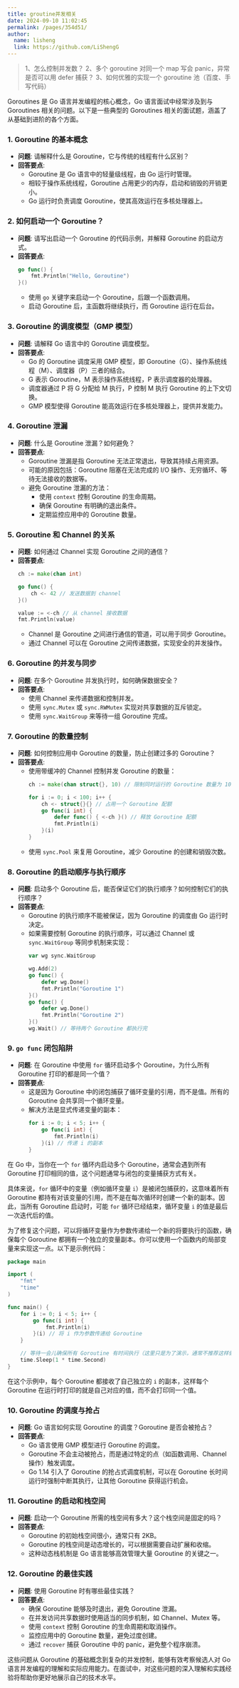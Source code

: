 ```yaml
---
title: groutine并发相关
date: 2024-09-10 11:02:45
permalink: /pages/354d51/
author: 
  name: lisheng
  link: https://github.com/LiShengG
---
```

>1、怎么控制并发数？
2、多个 goroutine 对同一个 map 写会 panic，异常是否可以用 defer 捕获？
3、如何优雅的实现一个 goroutine 池（百度、手写代码）


Goroutines 是 Go 语言并发编程的核心概念，Go 语言面试中经常涉及到与 Goroutines 相关的问题。以下是一些典型的 Goroutines 相关的面试题，涵盖了从基础到进阶的各个方面。

### 1. **Goroutine 的基本概念**
   - **问题**: 请解释什么是 Goroutine，它与传统的线程有什么区别？
   - **回答要点**:
     - Goroutine 是 Go 语言中的轻量级线程，由 Go 运行时管理。
     - 相较于操作系统线程，Goroutine 占用更少的内存，启动和销毁的开销更小。
     - Go 运行时负责调度 Goroutine，使其高效运行在多核处理器上。

### 2. **如何启动一个 Goroutine？**
   - **问题**: 请写出启动一个 Goroutine 的代码示例，并解释 Goroutine 的启动方式。
   - **回答要点**:
     ```go
     go func() {
         fmt.Println("Hello, Goroutine")
     }()
     ```
     - 使用 `go` 关键字来启动一个 Goroutine，后跟一个函数调用。
     - 启动 Goroutine 后，主函数将继续执行，而 Goroutine 运行在后台。

### 3. **Goroutine 的调度模型（GMP 模型）**
   - **问题**: 请解释 Go 语言中的 Goroutine 调度模型。
   - **回答要点**:
     - Go 的 Goroutine 调度采用 GMP 模型，即 Goroutine（G）、操作系统线程（M）、调度器（P）三者的结合。
     - G 表示 Goroutine，M 表示操作系统线程，P 表示调度器的处理器。
     - 调度器通过 P 将 G 分配给 M 执行，P 控制 M 执行 Goroutine 的上下文切换。
     - GMP 模型使得 Goroutine 能高效运行在多核处理器上，提供并发能力。

### 4. **Goroutine 泄漏**
   - **问题**: 什么是 Goroutine 泄漏？如何避免？
   - **回答要点**:
     - Goroutine 泄漏是指 Goroutine 无法正常退出，导致其持续占用资源。
     - 可能的原因包括：Goroutine 阻塞在无法完成的 I/O 操作、无穷循环、等待无法接收的数据等。
     - 避免 Goroutine 泄漏的方法：
       - 使用 `context` 控制 Goroutine 的生命周期。
       - 确保 Goroutine 有明确的退出条件。
       - 定期监控应用中的 Goroutine 数量。

### 5. **Goroutine 和 Channel 的关系**
   - **问题**: 如何通过 Channel 实现 Goroutine 之间的通信？
   - **回答要点**:
     ```go
     ch := make(chan int)

     go func() {
         ch <- 42 // 发送数据到 channel
     }()

     value := <-ch // 从 channel 接收数据
     fmt.Println(value)
     ```
     - Channel 是 Goroutine 之间进行通信的管道，可以用于同步 Goroutine。
     - 通过 Channel 可以在 Goroutine 之间传递数据，实现安全的并发操作。

### 6. **Goroutine 的并发与同步**
   - **问题**: 在多个 Goroutine 并发执行时，如何确保数据安全？
   - **回答要点**:
     - 使用 Channel 来传递数据和控制并发。
     - 使用 `sync.Mutex` 或 `sync.RWMutex` 实现对共享数据的互斥锁定。
     - 使用 `sync.WaitGroup` 来等待一组 Goroutine 完成。

### 7. **Goroutine 的数量控制**
   - **问题**: 如何控制应用中 Goroutine 的数量，防止创建过多的 Goroutine？
   - **回答要点**:
     - 使用带缓冲的 Channel 控制并发 Goroutine 的数量：
       ```go
       ch := make(chan struct{}, 10) // 限制同时运行的 Goroutine 数量为 10

       for i := 0; i < 100; i++ {
           ch <- struct{}{} // 占用一个 Goroutine 配额
           go func(i int) {
               defer func() { <-ch }() // 释放 Goroutine 配额
               fmt.Println(i)
           }(i)
       }
       ```
     - 使用 `sync.Pool` 来复用 Goroutine，减少 Goroutine 的创建和销毁次数。

### 8. **Goroutine 的启动顺序与执行顺序**
   - **问题**: 启动多个 Goroutine 后，能否保证它们的执行顺序？如何控制它们的执行顺序？
   - **回答要点**:
     - Goroutine 的执行顺序不能被保证，因为 Goroutine 的调度由 Go 运行时决定。
     - 如果需要控制 Goroutine 的执行顺序，可以通过 Channel 或 `sync.WaitGroup` 等同步机制来实现：
       ```go
       var wg sync.WaitGroup

       wg.Add(2)
       go func() {
           defer wg.Done()
           fmt.Println("Goroutine 1")
       }()
       go func() {
           defer wg.Done()
           fmt.Println("Goroutine 2")
       }()
       wg.Wait() // 等待两个 Goroutine 都执行完
       ```

### 9. **`go func` 闭包陷阱**
   - **问题**: 在 Goroutine 中使用 `for` 循环启动多个 Goroutine，为什么所有 Goroutine 打印的都是同一个值？
   - **回答要点**:
     - 这是因为 Goroutine 中的闭包捕获了循环变量的引用，而不是值。所有的 Goroutine 会共享同一个循环变量。
     - 解决方法是显式传递变量的副本：
       ```go
       for i := 0; i < 5; i++ {
           go func(i int) {
               fmt.Println(i)
           }(i) // 传递 i 的副本
       }
       ```

在 Go 中，当你在一个 `for` 循环内启动多个 Goroutine，通常会遇到所有 Goroutine 打印相同的值，这个问题通常与闭包的变量捕获方式有关。

具体来说，`for` 循环中的变量（例如循环变量 `i`）是被闭包捕获的，这意味着所有 Goroutine 都持有对该变量的引用，而不是在每次循环时创建一个新的副本。因此，当所有 Goroutine 启动时，可能 `for` 循环已经结束，循环变量 `i` 的值是最后一次迭代后的值。

为了修复这个问题，可以将循环变量作为参数传递给一个新的将要执行的函数，确保每个 Goroutine 都拥有一个独立的变量副本。你可以使用一个函数内的局部变量来实现这一点。以下是示例代码：

```go
package main

import (
	"fmt"
	"time"
)

func main() {
	for i := 0; i < 5; i++ {
		go func(i int) {
			fmt.Println(i)
		}(i) // 将 i 作为参数传递给 Goroutine
	}

	// 等待一会儿确保所有 Goroutine 有时间执行（这里只是为了演示，通常不推荐这样做）
	time.Sleep(1 * time.Second)
}
```

在这个示例中，每个 Goroutine 都接收了自己独立的 `i` 的副本，这样每个 Goroutine 在运行时打印的就是自己对应的值，而不会打印同一个值。


### 10. **Goroutine 的调度与抢占**
   - **问题**: Go 语言如何实现 Goroutine 的调度？Goroutine 是否会被抢占？
   - **回答要点**:
     - Go 语言使用 GMP 模型进行 Goroutine 的调度。
     - Goroutine 不会主动被抢占，而是通过特定的点（如函数调用、Channel 操作）触发调度。
     - Go 1.14 引入了 Goroutine 的抢占式调度机制，可以在 Goroutine 长时间运行时强制中断其执行，让其他 Goroutine 获得运行机会。

### 11. **Goroutine 的启动和栈空间**
   - **问题**: 启动一个 Goroutine 所需的栈空间有多大？这个栈空间是固定的吗？
   - **回答要点**:
     - Goroutine 的初始栈空间很小，通常只有 2KB。
     - Goroutine 的栈空间是动态增长的，可以根据需要自动扩展和收缩。
     - 这种动态栈机制是 Go 语言能够高效管理大量 Goroutine 的关键之一。

### 12. **Goroutine 的最佳实践**
   - **问题**: 使用 Goroutine 时有哪些最佳实践？
   - **回答要点**:
     - 确保 Goroutine 能够及时退出，避免 Goroutine 泄漏。
     - 在并发访问共享数据时使用适当的同步机制，如 Channel、Mutex 等。
     - 使用 `context` 控制 Goroutine 的生命周期和取消操作。
     - 监控应用中的 Goroutine 数量，避免过度创建。
     - 通过 `recover` 捕获 Goroutine 中的 panic，避免整个程序崩溃。

这些问题从 Goroutine 的基础概念到复杂的并发控制，能够有效考察候选人对 Go 语言并发编程的理解和实际应用能力。在面试中，对这些问题的深入理解和实践经验将帮助你更好地展示自己的技术水平。